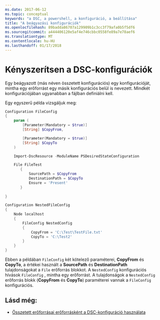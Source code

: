 ```yaml
---
ms.date: 2017-06-12
ms.topic: conceptual
keywords: "a DSC, a powershell, a konfiguráció, a beállítása"
title: "A beágyazási konfigurációk"
ms.openlocfilehash: 89badda86707a129909b1c3cc3f79afa0b5f5df6
ms.sourcegitcommit: a444406120e5af4e746cbbc0558fe89a7e78aef6
ms.translationtype: MT
ms.contentlocale: hu-HU
ms.lasthandoff: 01/17/2018
---
```

# <a name="nesting-dsc-configurations"></a>Kényszerítsen a DSC-konfigurációk

Egy beágyazott (más néven összetett konfigurációs) egy konfigurációját, mintha egy erőforrást egy másik konfigurációs belül is nevezett.
Mindkét konfigurációjában ugyanabban a fájlban definiálni kell.

Egy egyszerű példa vizsgáljuk meg:

```powershell
Configuration FileConfig 
{
    param (
        [Parameter(Mandatory = $true)]
        [String] $CopyFrom,

        [Parameter(Mandatory = $true)]
        [String] $CopyTo
    )

    Import-DscResource -ModuleName PSDesiredStateConfiguration

    File FileTest
       {
           SourcePath = $CopyFrom
           DestinationPath = $CopyTo
           Ensure = 'Present'
       }
    
}

Configuration NestedFileConfig
{
    Node localhost
    {
        FileConfig NestedConfig
        {
            CopyFrom = 'C:\Test\TestFile.txt'
            CopyTo = 'C:\Test2'
        }
    }
}
```

Ebben a példában `FileConfig` két kötelező paraméterei, **CopyFrom** és **CopyTo**, a értékei használt a **SourcePath** és  **DestinationPath** tulajdonságokat a `File` erőforrás blokkot. A `NestedConfig` konfigurációs hívások `FileConfig` , mintha egy erőforrást.
A tulajdonságok a `NestedConfig` erőforrás blokk (**CopyFrom** és **CopyTo**) paraméterei vannak a `FileConfig` konfigurációs.

## <a name="see-also"></a>Lásd még:

- [Összetett erőforrásai erőforrásként a DSC-konfiguráció használata](authoringResourceComposite.md)

